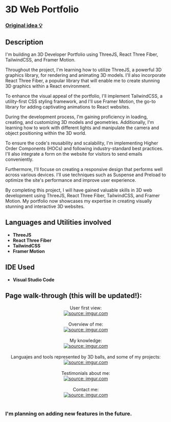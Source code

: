 <h1>3D Web Portfolio</h1>

 ### [Original idea 💡](https://www.youtube.com/watch?v=0fYi8SGA20k&list=WL&index=2&t)

<h2>Description</h2>
I'm building an 3D Developer Portfolio using ThreeJS, React Three Fiber, TailwindCSS, and Framer Motion.

Throughout the project, I'm learning how to utilize ThreeJS, a powerful 3D graphics library, for rendering and animating 3D models. I'll also incorporate React Three Fiber, a popular library that will enable me to create stunning 3D graphics within a React environment.

To enhance the visual appeal of the portfolio, I'll implement TailwindCSS, a utility-first CSS styling framework, and I'll use Framer Motion, the go-to library for adding captivating animations to React websites.

During the development process, I'm gaining proficiency in loading, creating, and customizing 3D models and geometries. Additionally, I'm learning how to work with different lights and manipulate the camera and object positioning within the 3D world.

To ensure the code's reusability and scalability, I'm implementing Higher Order Components (HOCs) and following industry-standard best practices. I'll also integrate a form on the website for visitors to send emails conveniently.

Furthermore, I'll focuse on creating a responsive design that performs well across various devices. I'll use techniques such as Suspense and Preload to optimize the site's performance and improve user experience.

By completing this project, I will have gained valuable skills in 3D web development using ThreeJS, React Three Fiber, TailwindCSS, and Framer Motion. My portfolio now showcases my expertise in creating visually stunning and interactive 3D websites.
<br />


<h2>Languages and Utilities involved</h2>

- <b>ThreeJS</b> 
- <b>React Three Fiber</b>
- <b>TailwindCSS</b> 
- <b>Framer Motion</b> 

<h2>IDE Used </h2>

- <b>Visual Studio Code</b>

<h2>Page walk-through (this will be updated!):</h2>

<p align="center">
User first view: <br/>
<a href="https://imgur.com/iCRYyqd"><img src="https://i.imgur.com/iCRYyqd.jpg" title="source: imgur.com" /></a>
<br />
<br />
Overview of me:  <br/>
<a href="https://imgur.com/4nvu4Xd"><img src="https://i.imgur.com/4nvu4Xd.png" title="source: imgur.com" /></a>
<br />
<br />
My knowledge:  <br/>
<a href="https://imgur.com/YmOgacB"><img src="https://i.imgur.com/YmOgacB.png" title="source: imgur.com" /></a>
 <br />
<br />
Languajes and tools represented by 3D balls, and some of my projects:  <br/>
<a href="https://imgur.com/V0mYN9D"><img src="https://i.imgur.com/V0mYN9D.png" title="source: imgur.com" /></a>
 <br />
<br />
Testimonials about me:  <br/>
<a href="https://imgur.com/Q5DRiMn"><img src="https://i.imgur.com/Q5DRiMn.png" title="source: imgur.com" /></a>
 <br />
<br />
Contact me:  <br/>
<a href="https://imgur.com/LRnx36m"><img src="https://i.imgur.com/LRnx36m.png" title="source: imgur.com" /></a>
 <br />
<br />
<h3>I'm planning on adding new features in the future.</h2>
